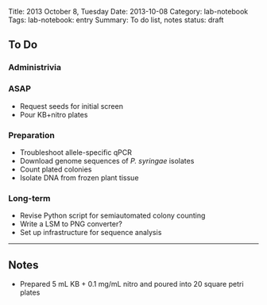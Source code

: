 Title: 2013 October 8, Tuesday
Date: 2013-10-08
Category: lab-notebook
Tags: lab-notebook: entry
Summary: To do list, notes
status: draft

## To Do ##

### Administrivia ###

### ASAP ###

- Request seeds for initial screen
- Pour KB+nitro plates

### Preparation ###

- Troubleshoot allele-specific qPCR
- Download genome sequences of _P. syringae_ isolates
- Count plated colonies
- Isolate DNA from frozen plant tissue

### Long-term ###

- Revise Python script for semiautomated colony counting
- Write a LSM to PNG converter?
- Set up infrastructure for sequence analysis

***

## Notes ##

- Prepared 5 mL KB + 0.1 mg/mL nitro and poured into 20 square petri plates 
